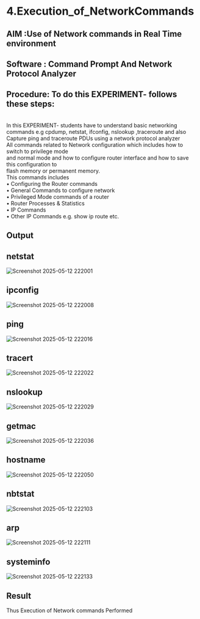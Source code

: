 # 4.Execution_of_NetworkCommands
## AIM :Use of Network commands in Real Time environment
## Software : Command Prompt And Network Protocol Analyzer
## Procedure: To do this EXPERIMENT- follows these steps:
<BR>
In this EXPERIMENT- students have to understand basic networking commands e.g cpdump, netstat, ifconfig, nslookup ,traceroute and also Capture ping and traceroute PDUs using a network protocol analyzer 
<BR>
All commands related to Network configuration which includes how to switch to privilege mode
<BR>
and normal mode and how to configure router interface and how to save this configuration to
<BR>
flash memory or permanent memory.
<BR>
This commands includes
<BR>
• Configuring the Router commands
<BR>
• General Commands to configure network
<BR>
• Privileged Mode commands of a router 
<BR>
• Router Processes & Statistics
<BR>
• IP Commands
<BR>
• Other IP Commands e.g. show ip route etc.
<BR>

## Output

## netstat


![Screenshot 2025-05-12 222001](https://github.com/user-attachments/assets/cf3f786d-6cda-48ca-9c7a-313688e1275f)



## ipconfig

![Screenshot 2025-05-12 222008](https://github.com/user-attachments/assets/b31bc683-a5fb-4340-a2db-d2ccfe4dc431)



## ping


![Screenshot 2025-05-12 222016](https://github.com/user-attachments/assets/f2f332fc-ee0c-4080-8fa0-7a72b48cbcdc)



## tracert

![Screenshot 2025-05-12 222022](https://github.com/user-attachments/assets/ddc1882d-9c7b-4b41-9121-a9ac3f5ea3c0)



## nslookup


![Screenshot 2025-05-12 222029](https://github.com/user-attachments/assets/b1f2cfe2-5dd8-4c26-9cbd-0f19e8edc55b)



## getmac


![Screenshot 2025-05-12 222036](https://github.com/user-attachments/assets/dfe36e05-0daa-4899-8aef-0f41ed9fc74d)




## hostname

![Screenshot 2025-05-12 222050](https://github.com/user-attachments/assets/c28969a6-7a03-45b5-bd12-8541687a82a6)



## nbtstat

![Screenshot 2025-05-12 222103](https://github.com/user-attachments/assets/24b14070-5d87-4bb9-ab98-a3da33351d07)



## arp

![Screenshot 2025-05-12 222111](https://github.com/user-attachments/assets/4bcad36f-2263-465d-bd74-458a16754b54)



## systeminfo


![Screenshot 2025-05-12 222133](https://github.com/user-attachments/assets/fa252c78-ac3f-4970-824b-d3bdb8569f61)



## Result
Thus Execution of Network commands Performed 
